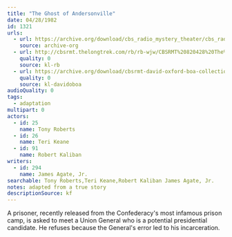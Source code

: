 ```yaml
---
title: "The Ghost of Andersonville"
date: 04/28/1982
id: 1321
urls: 
  - url: https://archive.org/download/cbs_radio_mystery_theater/cbs_radio_mystery_theater-1301-1350.zip/cbs_radio_mystery_theater-1301-1350%2Fcbsrmt_1321_the_ghost_of_andersonville.mp3
    source: archive-org
  - url: http://cbsrmt.thelongtrek.com/rb/rb-wjw/CBSRMT%20820428%20The%20Ghost%20of%20Andersonville_wjw%20closing%20theme%20missing.mp3
    quality: 0
    source: kl-rb
  - url: https://archive.org/download/cbsrmt-david-oxford-boa-collection/CBSRMT-820428-1321-The-Ghost-of-Andersonville-(128-48)_WBBM-JE-{BoA}.mp3
    quality: 0
    source: kl-davidoboa
audioQuality: 0
tags: 
  - adaptation
multipart: 0
actors:  
  - id: 25
    name: Tony Roberts  
  - id: 26
    name: Teri Keane  
  - id: 91
    name: Robert Kaliban
writers:  
  - id: 294
    name: James Agate, Jr.
searchable: Tony Roberts,Teri Keane,Robert Kaliban James Agate, Jr.
notes: adapted from a true story
descriptionSource: kf
---
```

A prisoner, recently released from the Confederacy's most infamous prison camp, is asked to meet a Union General who is a potential presidential candidate. He refuses because the General's error led to his incarceration.